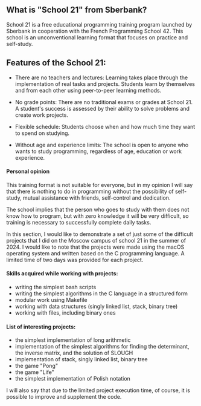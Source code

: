 ## What is "School 21" from Sberbank?

School 21 is a free educational programming training program launched by Sberbank in cooperation with the French Programming School 42. This school is an unconventional learning format that focuses on practice and self-study.

## Features of the School 21:

- There are no teachers and lectures: Learning takes place through the implementation of real tasks and projects. Students learn by themselves and from each other using peer-to-peer learning methods.

- No grade points: There are no traditional exams or grades at School 21. A student's success is assessed by their ability to solve problems and create work projects.

- Flexible schedule: Students choose when and how much time they want to spend on studying.

- Without age and experience limits: The school is open to anyone who wants to study programming, regardless of age, education or work experience.

#### Personal opinion

This training format is not suitable for everyone, but in my opinion I will say that there is nothing to do in programming without the possibility of self-study, mutual assistance with friends, self-control and dedication.

The school implies that the person who goes to study with them does not know how to program, but with zero knowledge
it will be very difficult, so training is necessary to successfully complete daily tasks.

In this section, I would like to demonstrate a set of just some of the difficult projects that I did on the Moscow campus of school 21 in the summer of 2024. I would like to note that the projects were made using the macOS operating system and written based on the C programming language. A limited time of two days was provided for each project.

#### Skills acquired while working with projects:
- writing the simplest bash scripts
- writing the simplest algorithms in the C language in a structured form
- modular work using Makefile
- working with data structures (singly linked list, stack, binary tree)
- working with files, including binary ones

#### List of interesting projects:
- the simplest implementation of long arithmetic 
- implementation of the simplest algorithms for finding the determinant, the inverse matrix, and the solution of SLOUGH 
- implementation of stack, singly linked list, binary tree 
- the game "Pong"
- the game "Life"
- the simplest implementation of Polish notation

I will also say that due to the limited project execution time, of course, it is possible
to improve and supplement the code.
